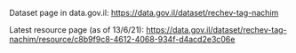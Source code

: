 Dataset page in data.gov.il:
https://data.gov.il/dataset/rechev-tag-nachim

Latest resource page (as of 13/6/21):
https://data.gov.il/dataset/rechev-tag-nachim/resource/c8b9f9c8-4612-4068-934f-d4acd2e3c06e